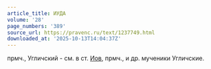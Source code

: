 ```yaml
---
article_title: ИУДА
volume: '28'
page_numbers: '389'
source_url: https://pravenc.ru/text/1237749.html
downloaded_at: '2025-10-13T14:04:37Z'
---
```


прмч., Угличский - см. в ст. [Иов](https://pravenc.ru/text/Иов.html), прмч., и др. мученики Угличские.
